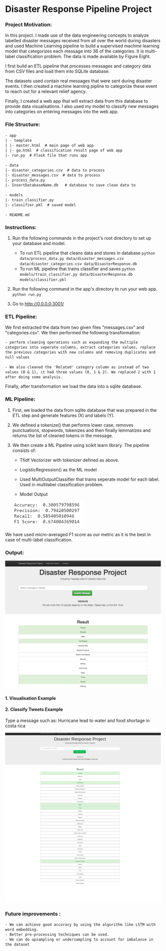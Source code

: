 # Disaster Response Pipeline Project

### Project Motivation:

In this project. I made use of the data engineering concepts to analyze labelled disaster messages received from all over the world during disasters and used Machine Learning pipeline to build a supervised machine learning model that categorizes each message into 36 of the categories. It is multi-label classification problem. The data is made available by Figure Eight.

I first build an ETL pipeline that processes messages and category data from CSV files and load them into SQLite database.

The datasets used contain real messages that were sent during disaster events. I then created a machine learning pipline to categorize these event to reach out for a relevant relief agency.

Finally, I created a web app that will extract data from this database to provide data visualisations. I also used my model to classify new messages into categories on entering messages into the web app.

### File Structure:

	- app
	| - template
	| |- master.html  # main page of web app
	| |- go.html  # classification result page of web app
	|- run.py  # Flask file that runs app

	- data
	|- disaster_categories.csv  # data to process 
	|- disaster_messages.csv  # data to process
	|- process_data.py
	|- InsertDatabaseName.db   # database to save clean data to

	- models
	|- train_classifier.py
	|- classifier.pkl  # saved model 

	- README.md

### Instructions:
1. Run the following commands in the project's root directory to set up your database and model.

    - To run ETL pipeline that cleans data and stores in database
        `python data/process_data.py data/disaster_messages.csv data/disaster_categories.csv data/DisasterResponse.db`
    - To run ML pipeline that trains classifier and saves
        `python models/train_classifier.py data/DisasterResponse.db models/classifier.pkl`

2. Run the following command in the app's directory to run your web app.
    `python run.py`

3. Go to http://0.0.0.0:3001/

### ETL Pipeline:

We first extracted the data from two given files "messages.csv" and "categories.csv". We then performed the following transformation:
	
	- perform cleaning operations such as expanding the multiple categories into seperate columns, extract categories values, replace the previous categories with new columns and removing duplicates and null values
	
	- We also cleaned the 'Related' category column as instead of two values (0 & 1), it had three values (0, 1 & 2). We replaced 2 with 1 after doing some analysis.
	
Finally, after transformation we load the data into a sqlite database.

### ML Pipeline:

1. First, we loaded the data from sqlite database that was prepared in the ETL step and generate features (X) and labels (Y).
2. We defined a tokenize() that performs lower case, removes punctuations, stopwords, tokenizes and then finally lemmatizes and returns the list of cleaned tokens in the message.
3. We then create a ML Pipeline using scikit learn library. The pipeline consists of:
	- Tfidf Vectorizer with tokenizer defined as above.
	- LogisticRegression() as the ML model
	- Used MultiOutputClassifier that trains seperate model for each label. Used in multilabel classification problem.
	
	- Model Output
	
	![Capture](Capture.png)
	
We have used micro-averaged F1 score as our metric as it is the best in case of multi-label classification.

### Output:

![disaster_response_project2](disaster_response_project2.png)

#### 1. Visualisation Example

#### 2. Classify Tweets Example 

Type a message such as: Hurricane lead to water and food shortage in costa rica


![Example](Example.png)

### Future improvements :
	- We can achieve good accuracy by using the algorithm like LSTM with word embedding.
	- Better pre-processing techniques can be used.
	- We can do upsampling or undersampling to account for imbalance in the dataset
